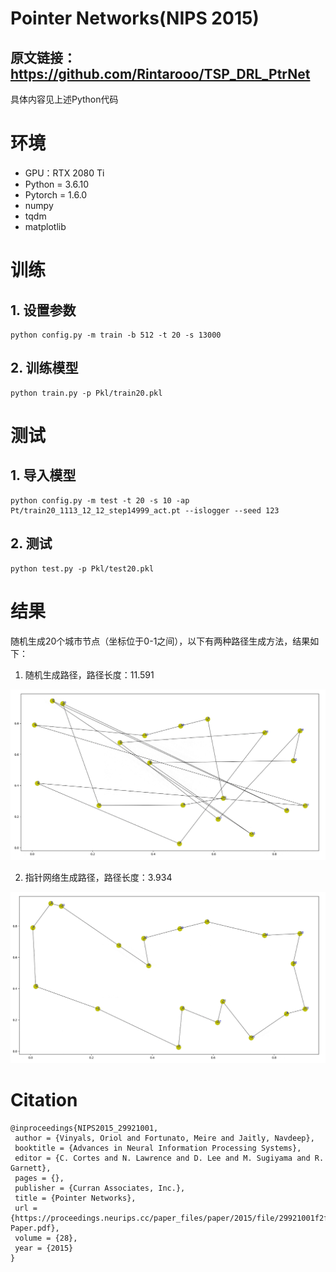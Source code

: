 # Pointer Networks(NIPS 2015)
## 原文链接：https://github.com/Rintarooo/TSP_DRL_PtrNet
具体内容见上述Python代码

# 环境
- GPU：RTX 2080 Ti
- Python = 3.6.10
- Pytorch = 1.6.0
- numpy
- tqdm
- matplotlib

# 训练
## 1. 设置参数
```
python config.py -m train -b 512 -t 20 -s 13000
```

## 2. 训练模型
```
python train.py -p Pkl/train20.pkl
```

# 测试
## 1. 导入模型
```
python config.py -m test -t 20 -s 10 -ap Pt/train20_1113_12_12_step14999_act.pt --islogger --seed 123
```
## 2. 测试
```
python test.py -p Pkl/test20.pkl
```

# 结果
随机生成20个城市节点（坐标位于0-1之间），以下有两种路径生成方法，结果如下：
    
1. 随机生成路径，路径长度：11.591
    
![Random](results/Random.png)
    
2. 指针网络生成路径，路径长度：3.934
    
![PointerNetworks](results/PointerNetwork.png)

# Citation
```
@inproceedings{NIPS2015_29921001,
 author = {Vinyals, Oriol and Fortunato, Meire and Jaitly, Navdeep},
 booktitle = {Advances in Neural Information Processing Systems},
 editor = {C. Cortes and N. Lawrence and D. Lee and M. Sugiyama and R. Garnett},
 pages = {},
 publisher = {Curran Associates, Inc.},
 title = {Pointer Networks},
 url = {https://proceedings.neurips.cc/paper_files/paper/2015/file/29921001f2f04bd3baee84a12e98098f-Paper.pdf},
 volume = {28},
 year = {2015}
}
```
